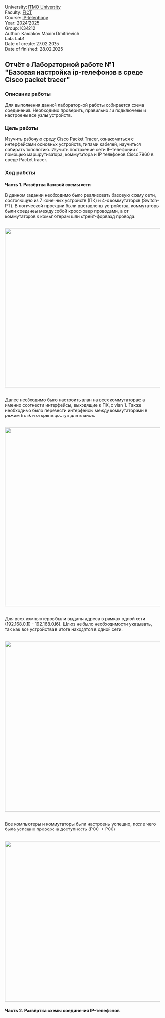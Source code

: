 University: [ITMO University](https://itmo.ru/ru/)<br/>
Faculty: [FICT](https://fict.itmo.ru)<br/>
Course: [IP-telephony](https://github.com/itmo-ict-faculty/ip-telephony)<br/>
Year: 2024/2025<br/>
Group: K34212<br/>
Author: Kardakov Maxim Dmitrievich<br/>
Lab: Lab1<br/>
Date of create: 27.02.2025<br/>
Date of finished: 28.02.2025<br/>

## Отчёт о Лабораторной работе №1 <br/>"Базовая настройка ip-телефонов в среде Сisco packet tracer"

### Описание работы

Для выполнения данной лабораторной работы собирается схема соединения. Необходимо проверить, правильно ли подключены и настроены все узлы устройств.

### Цель работы

Изучить рабочую среду Cisco Packet Tracer, ознакомиться с интерфейсами основных устройств, типами кабелей, научиться собирать топологию. Изучить построение сети IP-телефонии с помощью маршрутизатора, коммутатора и IP телефонов Cisco 7960 в среде Packet tracer.

### Ход работы

#### Часть 1. Развёртка базовой схемы сети

В данном задании необходимо было реализовать базовую схему сети, состояющую из 7 конечных устройств (ПК) и 4-х коммутаторов (Switch-PT).  В логической проекции были выставлены устройства, коммутаторы были соеденеы между собой кросс-овер проводами, а от коммутаторов к комьпютерам шли стрейт-форвард провода.<br/><br/>

<img title="" src="https://github.com/user-attachments/assets/a6c1adb7-acdb-4920-adfc-187880ebb480" alt="" width="516"><br/><br/>

Далее необходимо было настроить влан на всех коммутаторах: а именно соотнести интерфейсы, выходящие к ПК, с vlan 1. Также необходимо было перевести интерфейсы между коммутаторами в режим trunk и открыть доступ для вланов.<br/><br/>

<img title="" src="https://github.com/user-attachments/assets/31ec0e25-7f97-47a8-a745-e303840b47fd" alt="" width="580"><br/><br/>

Для всех компьютеров были выданы адреса в рамках одной сети (192.168.0.10 - 192.168.0.16). Шлюз не было необходимости указывать, так как все устройства в итоге находятся в одной сети.<br/><br/>

<img title="" src="https://github.com/user-attachments/assets/f6cab91f-e599-47f9-b89b-27683da212d1" alt="" width="552"><br/><br/>

Все компьютеры и коммутаторы были настроены успешно, после чего была успешно проверена доступность (PC0 -> PC6)<br/><br/>

<img title="" src="https://github.com/user-attachments/assets/fdc5fe2a-b2e5-4e8e-9b4d-61605c43a0f1" alt="" width="520">

#### Часть 2. Развёртка схемы соединения IP-телефонов

##### 
